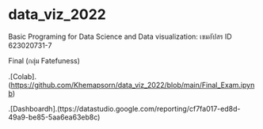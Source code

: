# data_viz_2022
Basic Programing for Data Science and Data visualization: เขมอัปสร ID 623020731-7

Final (กลุ่ม Fatefuness)

.[Colab].(https://github.com/Khemapsorn/data_viz_2022/blob/main/Final_Exam.ipynb)

.[Dashboardh].(ttps://datastudio.google.com/reporting/cf7fa017-ed8d-49a9-be85-5aa6ea63eb8c)
